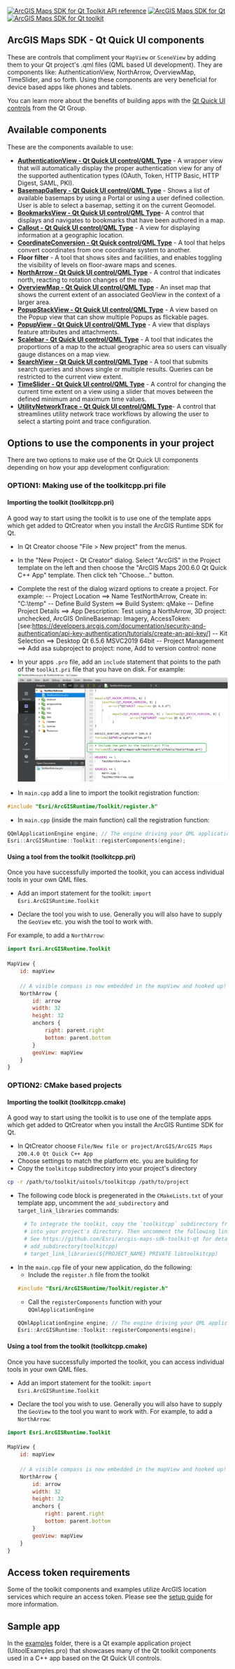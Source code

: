 [![ArcGIS Maps SDK for Qt Toolkit API reference](https://img.shields.io/badge/API_Reference-purple)](https://developers.arcgis.com/qt/latest/toolkit/api-reference/) [![ArcGIS Maps SDK for Qt](https://img.shields.io/badge/ArcGIS%20Maps%20SDK%20for%20Qt-0b5394)](https://developers.arcgis.com/qt/) [![ArcGIS Maps SDK for Qt toolkit](https://img.shields.io/badge/ArcGIS%20Maps%20SDK%20for%20Qt%20toolkit-ea4d13)](https://github.com/Esri/arcgis-maps-sdk-toolkit-qt)

## ArcGIS Maps SDK - Qt Quick UI components

These are controls that compliment your `MapView` or `SceneView` by adding them to your Qt project's .qml files (QML based UI development). They are components like: AuthenticationView, NorthArrow, OverviewMap, TimeSlider, and so forth. Using these components are very beneficial for device based apps like phones and tablets.

You can learn more about the benefits of building apps with the [Qt Quick UI controls](https://doc.qt.io/qt-6/qtquickcontrols-index.html) from the Qt Group. 

## Available components

These are the components available to use:

- **[AuthenticationView - Qt Quick UI control/QML Type](docs/AuthenticationView.md)** - A wrapper view that will automatically display the proper authentication view for any of the supported authentication types (OAuth, Token, HTTP Basic, HTTP Digest, SAML, PKI).
- **[BasemapGallery - Qt Quick UI control/QML Type](docs/BasemapGallery.md)** - Shows a list of available basemaps by using a Portal or using a user defined collection. User is able to select a basemap, setting it on the current Geomodel.
- **[BookmarksView - Qt Quick UI control/QML Type](/docs/BookmarksView.md)**- A control that displays and navigates to bookmarks that have been authored in a map.
- **[Callout - Qt Quick UI control/QML Type](docs/Callout.md)** - A view for displaying information at a geographic location.
- **[CoordinateConversion - Qt Quick control/QML Type](docs/CoordinateConversion.md)** - A tool that helps convert coordinates from one coordinate system to another.
- **Floor filter** - A tool that shows sites and facilities, and enables toggling the visibility of levels on floor-aware maps and scenes.
- **[NorthArrow - Qt Quick UI control/QML Type](docs/NorthArrow.md)** - A control that indicates north, reacting to rotation changes of the map.
- **[OverviewMap - Qt Quick UI control/QML Type](docs/OverviewMap.md)** - An inset map that shows the current extent of an associated GeoView in the context of a larger area.
- **[PopupStackView - Qt Quick UI control/QML Type](docs/PopupStackView.md)** - A view based on the Popup view that can show multiple Popups as flickable pages.
- **[PopupView - Qt Quick UI control/QML Type](docs/PopupView.md)** - A view that displays feature attributes and attachments.
- **[Scalebar - Qt Quick UI control/QML Type](docs/Scalebar.md)** - A tool that indicates the proportions of a map to the actual geographic area so users can visually gauge distances on a map view.
- **[SearchView - Qt Quick UI control/QML Type](docs/SearchView.md)** - A tool that submits search queries and shows single or multiple results. Queries can be restricted to the current view extent.
- **[TimeSlider - Qt Quick UI control/QML Type](docs/TimeSlider.md)** - A control for changing the current time extent on a view using a slider that moves between the defined minimum and maximum time values.
- **[UtilityNetworkTrace - Qt Quick UI control/QML Type](docs/UtilityNetworkTrace.md)**- A control that streamlines utility network trace workflows by allowing the user to select a starting point and trace configuration.

## Options to use the components in your project

There are two options to make use of the Qt Quick UI components depending on how your app development configuration:

### OPTION1: Making use of the toolkitcpp.pri file

#### Importing the toolkit (toolkitcpp.pri)

A good way to start using the toolkit is to use one of the template apps which get added to QtCreator when you install the ArcGIS Runtime SDK for Qt.

- In Qt Creator choose "File > New project" from the menus. 

- In the "New Project - Qt Creator" dialog. Select "ArcGIS" in the Project template on the left and then choose the "ArcGIS Maps 200.6.0 Qt Quick C++ App" template. Then click teh "Choose..." button.

- Complete the rest of the dialog wizard options to create a project. For example:
 -- Project Location ==> Name TestNorthArrow, Create in: "C:\temp"
 -- Define Build System ==> Build System: qMake
 -- Define Project Details ==> App Description: Test using a NorthArrow, 3D project: unchecked, ArcGIS OnlineBasemap: Imagery, AccessToken: [see:https://developers.arcgis.com/documentation/security-and-authentication/api-key-authentication/tutorials/create-an-api-key/]
 -- Kit Selection ==> Desktop Qt 6.5.6 MSVC2019 64bit
 -- Project Management ==> Add asa subproject to project: none, Add to version control: none

- In your apps `.pro` file, add an `include` statement that points to the path of the `toolkit.pri` file that you have on disk. For example:
![Adding the toolkit.pri to the .pro file](./images/AddingToolkitPriToPath.png)

- In `main.cpp` add a line to import the toolkit registration function:

```cpp
#include "Esri/ArcGISRuntime/Toolkit/register.h"
```

- In `main.cpp` (inside the main function) call the registration function:

```cpp
QQmlApplicationEngine engine; // The engine driving your QML application.
Esri::ArcGISRuntime::Toolkit::registerComponents(engine);
```

#### Using a tool from the toolkit (toolkitcpp.pri)

Once you have successfully imported the toolkit, you can access individual tools in your own QML files.

- Add an import statement for the toolkit:
`import Esri.ArcGISRuntime.Toolkit`

- Declare the tool you wish to use. Generally you will also have to supply the `GeoView` etc. you wish the tool to work with. 

For example, to add a `NorthArrow`:

```qml
import Esri.ArcGISRuntime.Toolkit

MapView {
    id: mapView

    // A visible compass is now embedded in the mapView and hooked up!
    NorthArrow {
        id: arrow
        width: 32
        height: 32
        anchors {
            right: parent.right
            bottom: parent.bottom
        }
        geoView: mapView
    }
}
```

### OPTION2: CMake based projects 

#### Importing the toolkit (toolkitcpp.cmake)

A good way to start using the toolkit is to use one of the template apps which get added to QtCreator when you install the ArcGIS Runtime SDK for Qt.

- In QtCreator choose `File/New file or project/ArcGIS/ArcGIS Maps 200.4.0 Qt Quick C++ App`
- Choose settings to match the platform etc. you are building for
- Copy the `toolkitcpp` subdirectory into your project's directory
```bash
cp -r /path/to/toolkit/uitools/toolkitcpp /path/to/project
```
- The following code block is pregenerated in the `CMakeLists.txt` of your template app, uncomment the `add_subdirectory` and `target_link_libraries` commands:
  ```CMake
    # To integrate the toolkit, copy the `toolkitcpp` subdirectory from the toolkit
    # into your project's directory. Then uncomment the following lines to add it to your project.
    # See https://github.com/Esri/arcgis-maps-sdk-toolkit-qt for details
    # add_subdirectory(toolkitcpp)
    # target_link_libraries(${PROJECT_NAME} PRIVATE libtoolkitcpp)
  ```
- In the `main.cpp` file of your new application, do the following:
  - Include the `register.h` file from the toolkit
  ```cpp
  #include "Esri/ArcGISRuntime/Toolkit/register.h"
  ```
  - Call the `registerComponents` function with your `QQmlApplicationEngine`
  ```cpp
  QQmlApplicationEngine engine; // The engine driving your QML application.
  Esri::ArcGISRuntime::Toolkit::registerComponents(engine);
  ```
#### Using a tool from the toolkit (toolkitcpp.cmake)

Once you have successfully imported the toolkit, you can access individual tools in your own QML files.

- Add an import statement for the toolkit:
`import Esri.ArcGISRuntime.Toolkit`

- Declare the tool you wish to use. Generally you will also have to supply the
  `GeoView` to the tool you want to work with. For example, to add a `NorthArrow`:

```qml
import Esri.ArcGISRuntime.Toolkit

MapView {
    id: mapView

    // A visible compass is now embedded in the mapView and hooked up!
    NorthArrow {
        id: arrow
        width: 32
        height: 32
        anchors {
            right: parent.right
            bottom: parent.bottom
        }
        geoView: mapView
    }
}
```

## Access token requirements

Some of the toolkit components and examples utilize ArcGIS location services which require an access token. Please see the [setup guide](http://links.esri.com/create-an-api-key) for more information.

## Sample app

In the [examples](../examples) folder, there is a Qt example application project (UitoolExamples.pro) that showcases many of the Qt toolkit components used in a C++ app based on the Qt Quick UI controls.